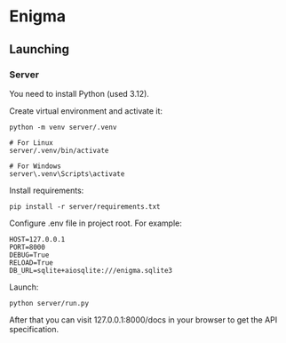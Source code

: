 # Enigma
## Launching
### Server
You need to install Python (used 3.12).

Create virtual environment and activate it:
```
python -m venv server/.venv

# For Linux
server/.venv/bin/activate

# For Windows
server\.venv\Scripts\activate 
```

Install requirements:
```
pip install -r server/requirements.txt
```

Configure .env file in project root. For example:
```
HOST=127.0.0.1
PORT=8000
DEBUG=True
RELOAD=True
DB_URL=sqlite+aiosqlite:///enigma.sqlite3
```

Launch:
```
python server/run.py
```
After that you can visit 127.0.0.1:8000/docs 
in your browser to get the API specification.